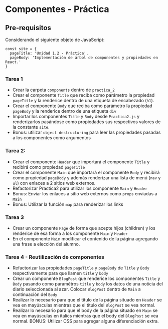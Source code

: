 # Componentes - Práctica


## Pre-requisitos

Considerando el siguiente objeto de JavaScript:


```
const site = {
  pageTitle: 'Unidad 1.2 - Práctica',
  pageBody: 'Implementación de árbol de componentes y propiedades en React.'
}
```



### Tarea 1


* Crear la carpeta `components` dentro de `practica_2` 
* Crear el componente `Title` que reciba como parámetro la propiedad `pageTitle` y la renderice dentro de una etiqueta de encabezado (`h1`).
* Crear el componente `Body` que reciba como parámetro la propiedad `pageBody` y la renderice dentro de una etiqueta `div`
* Importar los componentes `Title` y `Body` desde `Practica2.js` y renderizarlos pasándose como propiedades sus respectivos valores de la constante `site`. 
* Bonus: utilizar `object destructuring` para leer las propiedades pasadas a los componentes como argumentos


### Tarea 2: 


* Crear el componente `Header` que importará el componente `Title` y recibirá como propiedad `pageTitle`
* Crear el componente `Main` que importará el componente `Body` y recibirá como propiedad `pageBody` y además renderizar una lista de menú (`nav` y `ul`) con enlaces a 2 sitios web externos.
* Refactorizar Practica2 para utilizar los componente `Main` y `Header`
* Bonus: Enviar los enlaces a sitio web externos como `props` enviadas a `Main`
* Bonus: Utilizar la función `map` para renderizar los links


### Tarea 3

* Crear un componente `Page` de forma que acepte hijos (children) y los renderice de esa forma a los componente `Main` y `Header`
* En el componente `Main` modificar el contenido de la página agregando una frase a elección del alumno.


### Tarea 4 - Reutilización de componentes

* Refactorizar las propiedades `pageTitle` y `pageBody` de `Title` y `Body` respectivamente para que llamen `title` y `body`
* Crear un componente `BlogPost` que renderice los componentes `Title` y `Body` pasando como paramétros `title` y `body` los datos de una noticia del diario seleccionada al azar. Colocar `BlogPost` dentro de `Main` a continuación del `Body` 
* Realizar lo necesario para que el título de la página situado en `Header` se vea en mayúsculas mientras que el título del `BlogPost` se vea normal.
* Realizar lo necesario para que el body de la página situado en `Main` se vea en mayúsculas en italics  mientras que el body del `BlogPost` se vea normal.
BONUS: Utilizar CSS para agregar alguna diferenciación extra.